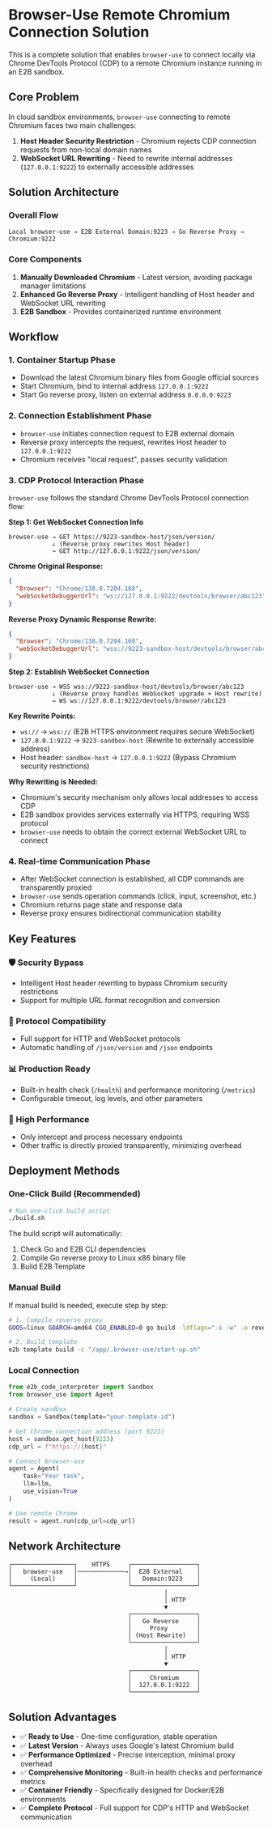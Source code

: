 # Browser-Use Remote Chromium Connection Solution

This is a complete solution that enables `browser-use` to connect locally via Chrome DevTools Protocol (CDP) to a remote Chromium instance running in an E2B sandbox.

## Core Problem

In cloud sandbox environments, `browser-use` connecting to remote Chromium faces two main challenges:

1. **Host Header Security Restriction** - Chromium rejects CDP connection requests from non-local domain names
2. **WebSocket URL Rewriting** - Need to rewrite internal addresses (`127.0.0.1:9222`) to externally accessible addresses

## Solution Architecture

### Overall Flow

```
Local browser-use → E2B External Domain:9223 → Go Reverse Proxy → Chromium:9222
```

### Core Components

1. **Manually Downloaded Chromium** - Latest version, avoiding package manager limitations
2. **Enhanced Go Reverse Proxy** - Intelligent handling of Host header and WebSocket URL rewriting  
3. **E2B Sandbox** - Provides containerized runtime environment

## Workflow

### 1. Container Startup Phase
- Download the latest Chromium binary files from Google official sources
- Start Chromium, bind to internal address `127.0.0.1:9222`
- Start Go reverse proxy, listen on external address `0.0.0.0:9223`

### 2. Connection Establishment Phase  
- `browser-use` initiates connection request to E2B external domain
- Reverse proxy intercepts the request, rewrites Host header to `127.0.0.1:9222`
- Chromium receives "local request", passes security validation

### 3. CDP Protocol Interaction Phase

`browser-use` follows the standard Chrome DevTools Protocol connection flow:

**Step 1: Get WebSocket Connection Info**
```
browser-use → GET https://9223-sandbox-host/json/version/
            ↓ (Reverse proxy rewrites Host header)
            → GET http://127.0.0.1:9222/json/version/
```

**Chrome Original Response:**
```json
{
  "Browser": "Chrome/138.0.7204.168",
  "webSocketDebuggerUrl": "ws://127.0.0.1:9222/devtools/browser/abc123"
}
```

**Reverse Proxy Dynamic Response Rewrite:**
```json
{
  "Browser": "Chrome/138.0.7204.168", 
  "webSocketDebuggerUrl": "wss://9223-sandbox-host/devtools/browser/abc123"
}
```

**Step 2: Establish WebSocket Connection**
```
browser-use → WSS wss://9223-sandbox-host/devtools/browser/abc123
            ↓ (Reverse proxy handles WebSocket upgrade + Host rewrite)
            → WS ws://127.0.0.1:9222/devtools/browser/abc123
```

**Key Rewrite Points:**
- `ws://` → `wss://` (E2B HTTPS environment requires secure WebSocket)
- `127.0.0.1:9222` → `9223-sandbox-host` (Rewrite to externally accessible address)
- Host header: `sandbox-host` → `127.0.0.1:9222` (Bypass Chromium security restrictions)

**Why Rewriting is Needed:**
- Chromium's security mechanism only allows local addresses to access CDP
- E2B sandbox provides services externally via HTTPS, requiring WSS protocol
- `browser-use` needs to obtain the correct external WebSocket URL to connect

### 4. Real-time Communication Phase
- After WebSocket connection is established, all CDP commands are transparently proxied
- `browser-use` sends operation commands (click, input, screenshot, etc.)
- Chromium returns page state and response data
- Reverse proxy ensures bidirectional communication stability

## Key Features

### 🛡️ Security Bypass
- Intelligent Host header rewriting to bypass Chromium security restrictions
- Support for multiple URL format recognition and conversion

### 🔌 Protocol Compatibility  
- Full support for HTTP and WebSocket protocols
- Automatic handling of `/json/version` and `/json` endpoints

### 📊 Production Ready
- Built-in health check (`/health`) and performance monitoring (`/metrics`)
- Configurable timeout, log levels, and other parameters

### 🎯 High Performance
- Only intercept and process necessary endpoints
- Other traffic is directly proxied transparently, minimizing overhead

## Deployment Methods

### One-Click Build (Recommended)
```bash
# Run one-click build script
./build.sh
```

The build script will automatically:
1. Check Go and E2B CLI dependencies
2. Compile Go reverse proxy to Linux x86 binary file  
3. Build E2B Template

### Manual Build
If manual build is needed, execute step by step:

```bash
# 1. Compile reverse proxy
GOOS=linux GOARCH=amd64 CGO_ENABLED=0 go build -ldflags="-s -w" -o reverse-proxy reverse-proxy.go

# 2. Build template
e2b template build -c "/app/.browser-use/start-up.sh"
```

### Local Connection
```python
from e2b_code_interpreter import Sandbox
from browser_use import Agent

# Create sandbox
sandbox = Sandbox(template="your-template-id")

# Get Chrome connection address (port 9223)
host = sandbox.get_host(9223)
cdp_url = f"https://{host}"

# Connect browser-use
agent = Agent(
    task="Your task",
    llm=llm,
    use_vision=True
)

# Use remote Chrome
result = agent.run(cdp_url=cdp_url)
```

## Network Architecture

```
┌─────────────────┐    HTTPS     ┌──────────────────┐
│   browser-use   │─────────────→│  E2B External    │
│     (Local)     │              │   Domain:9223    │
└─────────────────┘              └──────────────────┘
                                           │
                                           │ HTTP
                                           ▼
                                 ┌──────────────────┐
                                 │   Go Reverse     │
                                 │     Proxy        │
                                 │ (Host Rewrite)   │
                                 └──────────────────┘
                                           │
                                           │ HTTP  
                                           ▼
                                 ┌──────────────────┐
                                 │     Chromium     │
                                 │  127.0.0.1:9222  │
                                 └──────────────────┘
```

## Solution Advantages

- ✅ **Ready to Use** - One-time configuration, stable operation
- ✅ **Latest Version** - Always uses Google's latest Chromium build
- ✅ **Performance Optimized** - Precise interception, minimal proxy overhead  
- ✅ **Comprehensive Monitoring** - Built-in health checks and performance metrics
- ✅ **Container Friendly** - Specifically designed for Docker/E2B environments
- ✅ **Complete Protocol** - Full support for CDP's HTTP and WebSocket communication
